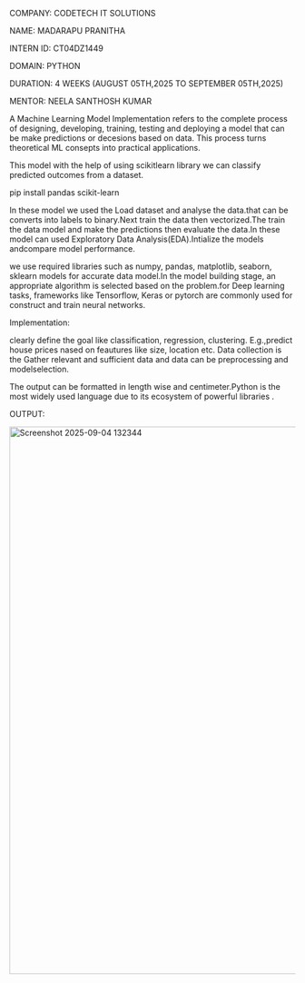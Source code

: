 COMPANY: CODETECH IT SOLUTIONS

NAME: MADARAPU PRANITHA

INTERN ID: CT04DZ1449

DOMAIN: PYTHON

DURATION: 4 WEEKS (AUGUST 05TH,2025 TO SEPTEMBER 05TH,2025)

MENTOR: NEELA SANTHOSH KUMAR

A Machine Learning Model Implementation refers to the complete process of designing, developing, training, testing and deploying a model that can be make predictions or decesions based on data. This process turns theoretical ML consepts into practical applications.

This model with the help of using scikitlearn library we can classify predicted outcomes from a dataset.

pip install pandas scikit-learn

In these model we used the Load dataset and analyse the data.that can be converts into labels to binary.Next train the data then vectorized.The train the data model and make the predictions then evaluate the data.In these model can used Exploratory Data Analysis(EDA).Intialize the models andcompare model performance.

we use required libraries such as numpy, pandas, matplotlib, seaborn, sklearn models for accurate data model.In the model building stage, an appropriate algorithm is selected based on the problem.for Deep learning tasks, frameworks like Tensorflow, Keras or pytorch are commonly used for construct and train neural networks.

Implementation:

clearly define the goal like classification, regression, clustering. E.g.,predict house prices nased on feautures like size, location etc. Data collection is the Gather relevant and sufficient data and data can be preprocessing and modelselection.

The output can be formatted in length wise and centimeter.Python is the most widely used language due to its ecosystem of powerful libraries .

OUTPUT:

<img width="1898" height="964" alt="Screenshot 2025-09-04 132344" src="https://github.com/user-attachments/assets/0085682a-8bcf-4ce7-8388-e09f99481bb8" />
